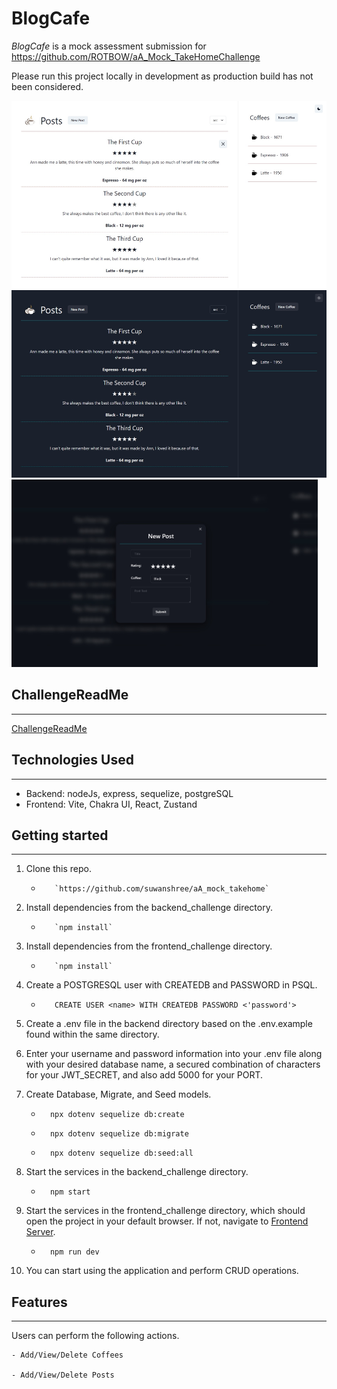 # BlogCafe

_BlogCafe_ is a mock assessment submission for https://github.com/ROTBOW/aA_Mock_TakeHomeChallenge

Please run this project locally in development as production build has not been considered.

<img src="assets/images/image001.jpg" alt="light mode page" height="300">
<img src="assets/images/image002.jpg" alt="dark mode page" height="300">
<img src="assets/images/image003.jpg" alt="dark mode modal" height="300">

## ChallengeReadMe

---

[ChallengeReadMe](ChallengeReadMe.md)

## Technologies Used

---

- Backend: nodeJs, express, sequelize, postgreSQL
- Frontend: Vite, Chakra UI, React, Zustand

## Getting started

---

1.  Clone this repo.

    -        `https://github.com/suwanshree/aA_mock_takehome`

2.  Install dependencies from the backend_challenge directory.

    -        `npm install`

3.  Install dependencies from the frontend_challenge directory.

    -        `npm install`

4.  Create a POSTGRESQL user with CREATEDB and PASSWORD in PSQL.

    -        CREATE USER <name> WITH CREATEDB PASSWORD <'password'>

5.  Create a .env file in the backend directory based on the .env.example found within the same directory.

6.  Enter your username and password information into your .env file along with your desired database name, a secured combination of characters for your JWT_SECRET, and also add 5000 for your PORT.

7.  Create Database, Migrate, and Seed models.

    -       npx dotenv sequelize db:create

    -       npx dotenv sequelize db:migrate

    -       npx dotenv sequelize db:seed:all

8.  Start the services in the backend_challenge directory.

    -       npm start

9.  Start the services in the frontend_challenge directory, which should open the project in your default browser. If not, navigate to [Frontend Server](http://localhost:5173/).

    -       npm run dev

10. You can start using the application and perform CRUD operations.

## Features

---

Users can perform the following actions.

    - Add/View/Delete Coffees

    - Add/View/Delete Posts
